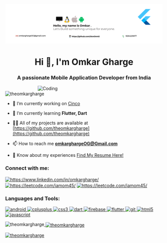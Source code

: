 [![MasterHead](/BlackTechnologyLinkedInBanner.png)](https://theomkargharge.github.io/OmkarGharge/)

<h1 align="center">Hi 👋, I'm Omkar Gharge</h1>
<h3 align="center">A passionate Mobile Application Developer from India</h3>
<img align="right" src="https://camo.githubusercontent.com/a4c584bce1c41271485d28f92aaf9f581b3c88b68ca723b6edfd58b4ba988c2b/68747470733a2f2f63646e2e6472696262626c652e636f6d2f75736572732f313138373833362f73637265656e73686f74732f363533393432392f70726f6772616d65722e676966" alt="Coding"  width="400" />

<p align="left"> <img src="https://komarev.com/ghpvc/?username=theomkargharge&label=Profile%20views&color=0e75b6&style=flat" alt="theomkargharge" /> </p>

- 🔭 I’m currently working on [Cinco]()

- 🌱 I’m currently learning **Flutter, Dart**

- 👨‍💻 All of my projects are available at [https://github.com/theomkargharge](https://github.com/theomkargharge)

- 📫 How to reach me **omkarghargeOG@Gmail.com**

- 📄 Know about my experiences [Find My Resume Here!](https://bit.ly/44Z71FS)

<h3 align="left">Connect with me:</h3>
<p align="left">
<a href="https://www.linkedin.com/in/OmkarGharge/" target="blank"><img align="center" src="https://static-00.iconduck.com/assets.00/linkedin-icon-2048x2048-ya5g47j2.png" alt="https://www.linkedin.com/in/omkargharge/" height="40" width="40" /></a>
<a href="https://leetcode.com/IAmOm45/" target="blank"><img align="center" src="https://i0.wp.com/happydevops.com/wp-content/uploads/2022/07/leetcode-logo.png?fit=512%2C512&ssl=1" alt="https://leetcode.com/iamom45/" height="40" width="40" /></a>
<a href="https://theomkargharge.github.io/OmkarGharge/" target="blank"><img align="center" src="https://cdn-icons-png.flaticon.com/512/5217/5217492.png" alt="https://leetcode.com/iamom45/" height="40" width="40" /></a>

</p>

<h3 align="left">Languages and Tools:</h3>
<p align="left"> <a href="https://developer.android.com" target="_blank" rel="noreferrer"> <img src="https://www.svgrepo.com/show/217740/android.svg" alt="android" width="40" height="40"/> </a> <a href="https://www.w3schools.com/cpp/" target="_blank" rel="noreferrer"> <img src="https://cdn-icons-png.flaticon.com/512/8304/8304381.png" alt="cplusplus" width="40" height="40"/> </a> <a href="https://www.w3schools.com/css/" target="_blank" rel="noreferrer"> <img src="https://www.iconbunny.com/icons/media/catalog/product/1/7/1755.9-css-icon-iconbunny.jpg" alt="css3" width="40" height="40"/> </a> <a href="https://dart.dev" target="_blank" rel="noreferrer"> <img src="https://www.vectorlogo.zone/logos/dartlang/dartlang-icon.svg" alt="dart" width="40" height="40"/> </a> <a href="https://firebase.google.com/" target="_blank" rel="noreferrer"> <img src="https://www.vectorlogo.zone/logos/firebase/firebase-icon.svg" alt="firebase" width="40" height="40"/> </a> <a href="https://flutter.dev" target="_blank" rel="noreferrer"> <img src="https://www.vectorlogo.zone/logos/flutterio/flutterio-icon.svg" alt="flutter" width="40" height="40"/> </a> <a href="https://git-scm.com/" target="_blank" rel="noreferrer"> <img src="https://www.vectorlogo.zone/logos/git-scm/git-scm-icon.svg" alt="git" width="40" height="40"/> </a> <a href="https://www.w3.org/html/" target="_blank" rel="noreferrer"> <img src="https://cdn-icons-png.flaticon.com/512/732/732212.png" alt="html5" width="40" height="40"/> </a> <a href="https://developer.mozilla.org/en-US/docs/Web/JavaScript" target="_blank" rel="noreferrer"> <img src="https://cdn-icons-png.flaticon.com/512/136/136530.png" alt="javascript" width="40" height="40"/>  </p>

<p><img align="left" src="https://github-readme-stats.vercel.app/api/top-langs?username=theomkargharge&show_icons=true&locale=en&layout=compact" alt="theomkargharge" /></p>

<p>&nbsp;<img align="center" src="https://github-readme-stats.vercel.app/api?username=theomkargharge&show_icons=true&locale=en" alt="theomkargharge" /></p>

<p><img align="center" src="https://github-readme-streak-stats.herokuapp.com/?user=theomkargharge&" alt="theomkargharge" /></p>
